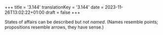 +++
title = '3.144'
translationKey = '3.144'
date = 2023-11-26T13:02:22+01:00
draft = false
+++

States of affairs can be described but not <em>named</em>.
(Names resemble points; propositions resemble arrows, they have sense.)
